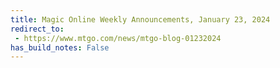 ```yaml
---
title: Magic Online Weekly Announcements, January 23, 2024
redirect_to:
 - https://www.mtgo.com/news/mtgo-blog-01232024
has_build_notes: False
---
```

